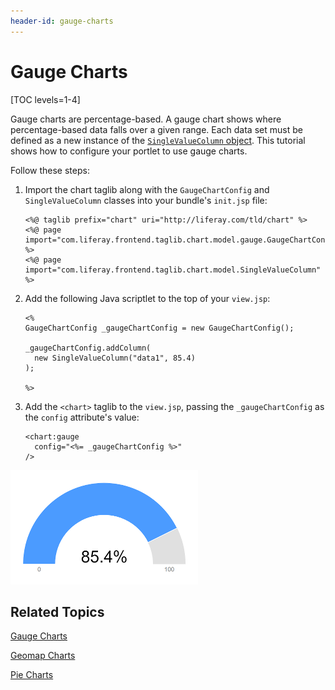 ```yaml
---
header-id: gauge-charts
---
```


# Gauge Charts

[TOC levels=1-4]

Gauge charts are percentage-based. A gauge chart shows where percentage-based 
data falls over a given range. Each data set must be defined as a new instance 
of the 
[`SingleValueColumn` object](@platform-ref@/7.1-latest/apps/frontend-taglib-1.0.1/javadocs/com/liferay/frontend/taglib/chart/model/SingleValueColumn.html). 
This tutorial shows how to configure your portlet to use gauge charts. 

Follow these steps:

1.  Import the chart taglib along with the `GaugeChartConfig` and 
    `SingleValueColumn` classes into your bundle's `init.jsp` file:

        <%@ taglib prefix="chart" uri="http://liferay.com/tld/chart" %>
        <%@ page import="com.liferay.frontend.taglib.chart.model.gauge.GaugeChartConfig" %>
        <%@ page import="com.liferay.frontend.taglib.chart.model.SingleValueColumn" %>

2.  Add the following Java scriptlet to the top of your `view.jsp`:

        <%
        GaugeChartConfig _gaugeChartConfig = new GaugeChartConfig();

        _gaugeChartConfig.addColumn(
          new SingleValueColumn("data1", 85.4)
        );

        %>

3.  Add the `<chart>` taglib to the `view.jsp`, passing the `_gaugeChartConfig` 
    as the `config` attribute's value:

        <chart:gauge
          config="<%= _gaugeChartConfig %>"
        />
    
![Figure 1: A gauge chart shows where percentage-based data falls over a given range.](../../../images/chart-taglib-gauge.png)

## Related Topics

[Gauge Charts](/docs/7-1/tutorials/-/knowledge_base/t/gauge-charts)

[Geomap Charts](/docs/7-1/tutorials/-/knowledge_base/t/geomap-charts)

[Pie Charts](/docs/7-1/tutorials/-/knowledge_base/t/pie-charts)

